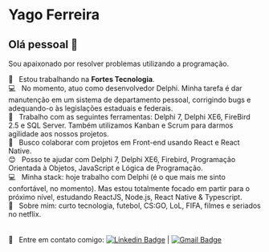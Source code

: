 # Yago Ferreira

## Olá pessoal 👋
Sou apaixonado por resolver problemas utilizando a programação.

 :rocket:  &nbsp; Estou trabalhando na **Fortes Tecnologia**.
 <br/> :computer:  &nbsp; No momento, atuo como desenvolvedor Delphi. Minha tarefa é dar manutenção em um sistema de departamento pessoal, corrigindo bugs e adequando-o às legislações estaduais e federais.
 <br/> :wrench:  &nbsp; Trabalho com as seguintes ferramentas: Delphi 7, Delphi XE6, FireBird 2.5 e SQL Server. Também utilizamos Kanban e Scrum para darmos agilidade aos nossos projetos.
 <br/> :purple_heart: &nbsp; Busco colaborar com projetos em Front-end usando React e React Native.
 <br/> :blush: &nbsp; Posso te ajudar com Delphi 7, Delphi XE6, Firebird, Programação Orientada à Objetos, JavaScript e Lógica de Programação.
 <br/> :computer: &nbsp; Minha stack: hoje trabalho com Delphi (é o que mais me sinto confortável, no momento). Mas estou totalmente focado em partir para o próximo nível, estudando ReactJS, Node.js, React Native & Typescript.
 <br/> 💬  &nbsp; Sobre mim: curto tecnologia, futebol, CS:GO, LoL, FIFA, filmes e seriados no netflix.
 <br/>
 <br/>
 <br/> :email: &nbsp; Entre em contato comigo: [![Linkedin Badge](https://img.shields.io/badge/-YagoFerreira-blue?style=flat-square&logo=Linkedin&logoColor=white&link=https://www.linkedin.com/in/yago-ferreira-araujo/)](https://www.linkedin.com/in/yago-ferreira-araujo/) 
| 
[![Gmail Badge](https://img.shields.io/badge/-yagofdearaujo@gmail.com-c14438?style=flat-square&logo=Gmail&logoColor=white&link=mailto:yagofdearaujo@gmail.com)](mailto:yagofdearaujo@gmail.com)
